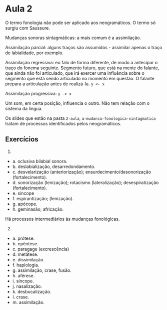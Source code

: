 Aula 2
======

O termo fonologia não pode ser aplicado aos neogramáticos. O termo só surgiu com Saussure.

Mudanças sonoras sintagmáticas: a mais comum é a assimilação.

Assimilação parcial: alguns traços são assumidos - assimilar apenas o traço de labialidade, por exemplo.

Assimilação regressiva: eu falo de forma diferente, de modo a antecipar o traço do fonema seguinte. Segmento futuro, que está na mente do falante, que ainda não foi articulado, que irá exercer uma influência sobre o segmento que está sendo articulado no momento em questão. O falante prepara a articulação antes de realizá-la.
`y <- x`

Assimilação progressiva: `y -> x`

Um som, em certa posição, influencia o outro. Não tem relação com o sistema da língua.

Os slides que estão na pasta `2-aula`, `a-mudanca-fonologica-sintagmatica` tratam de processos identificados pelos neogramáticos.

Exercícios
----------

1. 

* a. oclusiva bilabial sonora.
* b. deslabialização, desarredondamento.
* c. desvelarização (anteriorização); ensurdecimento/desonorização (fortalecimento).
* d. sonorização (lenização); rotacismo (lateralização); desespiratização (fortalecimento).
* e. síncope
* f. espirantização; (lenização).
* g. apócope.
* h. geminasão; africação.

Há processos intermediários às mudanças fonológicas.

2. 

* a. prótese.
* b. epêntese.
* c. paragage (excrescência)
* d. metátese.
* e. dissimilação.
* f. haplologia.
* g. assimilação, crase, fusão.
* h. aférese.
* i. síncope.
* j. nasalização.
* k. desbucalização.
* l. crase.
* m. assimilação.

